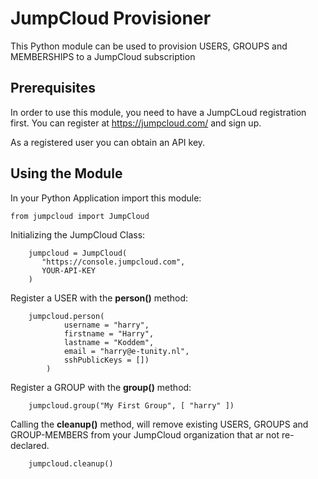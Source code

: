 # JumpCloud Provisioner

This Python module can be used to provision USERS, GROUPS and MEMBERSHIPS to a JumpCloud subscription

## Prerequisites

In order to use this module, you need to have a JumpCLoud registration first.
You can register at https://jumpcloud.com/ and sign up.

As a registered user you can obtain an API key.

## Using the Module

In your Python Application import this module:

```
from jumpcloud import JumpCloud
```

Initializing the JumpCloud Class:

```
    jumpcloud = JumpCloud(
       "https://console.jumpcloud.com",
       YOUR-API-KEY
    )
```

 Register a USER with the **person()** method:

```
    jumpcloud.person(
            username = "harry",
            firstname = "Harry",
            lastname = "Koddem",
            email = "harry@e-tunity.nl",
            sshPublicKeys = [])
        )
```

Register a GROUP with the **group()** method:

```
	jumpcloud.group("My First Group", [ "harry" ])
```

Calling the **cleanup()** method, will remove existing USERS, GROUPS and GROUP-MEMBERS from your JumpCloud organization that ar not re-declared.

```
	jumpcloud.cleanup()
```
